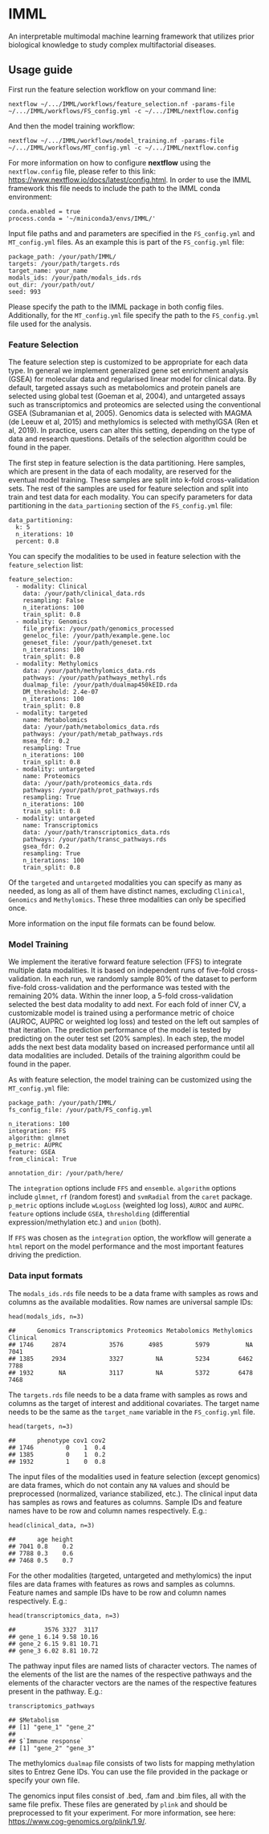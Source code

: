 # IMML

An interpretable multimodal machine learning framework that utilizes
prior biological knowledge to study complex multifactorial diseases.

## Usage guide

First run the feature selection workflow on your command line:

    nextflow ~/.../IMML/workflows/feature_selection.nf -params-file ~/.../IMML/workflows/FS_config.yml -c ~/.../IMML/nextflow.config

And then the model training workflow:

    nextflow ~/.../IMML/workflows/model_training.nf -params-file ~/.../IMML/workflows/MT_config.yml -c ~/.../IMML/nextflow.config

For more information on how to configure **nextflow** using the
`nextflow.config` file, please refer to this link:
<https://www.nextflow.io/docs/latest/config.html>. In order to use the
IMML framework this file needs to include the path to the IMML conda
environment:

    conda.enabled = true
    process.conda = '~/miniconda3/envs/IMML/'

Input file paths and and parameters are specified in the `FS_config.yml`
and `MT_config.yml` files. As an example this is part of the
`FS_config.yml` file:

    package_path: /your/path/IMML/
    targets: /your/path/targets.rds
    target_name: your_name
    modals_ids: /your/path/modals_ids.rds
    out_dir: /your/path/out/
    seed: 993

Please specify the path to the IMML package in both config files.
Additionally, for the `MT_config.yml` file specify the path to the
`FS_config.yml` file used for the analysis.

### Feature Selection

The feature selection step is customized to be appropriate for each data
type. In general we implement generalized gene set enrichment analysis
(GSEA) for molecular data and regularised linear model for clinical
data. By default, targeted assays such as metabolomics and protein
panels are selected using global test (Goeman et al, 2004), and
untargeted assays such as transcriptomics and proteomics are selected
using the conventional GSEA (Subramanian et al, 2005). Genomics data is
selected with MAGMA (de Leeuw et al, 2015) and methylomics is selected
with methylGSA (Ren et al, 2019). In practice, users can alter this
setting, depending on the type of data and research questions. Details
of the selection algorithm could be found in the paper.

The first step in feature selection is the data partitioning. Here
samples, which are present in the data of each modality, are reserved
for the eventual model training. These samples are split into k-fold
cross-validation sets. The rest of the samples are used for feature
selection and split into train and test data for each modality. You can
specify parameters for data partitioning in the `data_partioning`
section of the `FS_config.yml` file:

    data_partitioning:
      k: 5
      n_iterations: 10
      percent: 0.8

You can specify the modalities to be used in feature selection with the
`feature_selection` list:

    feature_selection:
      - modality: Clinical
        data: /your/path/clinical_data.rds
        resampling: False
        n_iterations: 100
        train_split: 0.8
      - modality: Genomics
        file_prefix: /your/path/genomics_processed
        geneloc_file: /your/path/example.gene.loc
        geneset_file: /your/path/geneset.txt
        n_iterations: 100
        train_split: 0.8
      - modality: Methylomics
        data: /your/path/methylomics_data.rds
        pathways: /your/path/pathways_methyl.rds
        dualmap_file: /your/path/dualmap450kEID.rda
        DM_threshold: 2.4e-07
        n_iterations: 100
        train_split: 0.8
      - modality: targeted
        name: Metabolomics
        data: /your/path/metabolomics_data.rds
        pathways: /your/path/metab_pathways.rds
        msea_fdr: 0.2
        resampling: True
        n_iterations: 100
        train_split: 0.8
      - modality: untargeted
        name: Proteomics
        data: /your/path/proteomics_data.rds
        pathways: /your/path/prot_pathways.rds
        resampling: True
        n_iterations: 100
        train_split: 0.8
      - modality: untargeted
        name: Transcriptomics
        data: /your/path/transcriptomics_data.rds
        pathways: /your/path/transc_pathways.rds
        gsea_fdr: 0.2
        resampling: True
        n_iterations: 100
        train_split: 0.8

Of the `targeted` and `untargeted` modalities you can specify as many as
needed, as long as all of them have distinct names, excluding
`Clinical`, `Genomics` and `Methylomics`. These three modalities can
only be specified once.

More information on the input file formats can be found below.

### Model Training

We implement the iterative forward feature selection (FFS) to integrate
multiple data modalities. It is based on independent runs of five-fold
cross-validation. In each run, we randomly sample 80% of the dataset to
perform five-fold cross-validation and the performance was tested with
the remaining 20% data. Within the inner loop, a 5-fold cross-validation
selected the best data modality to add next. For each fold of inner CV,
a customizable model is trained using a performance metric of choice
(AUROC, AUPRC or weighted log loss) and tested on the left out samples
of that iteration. The prediction performance of the model is tested by
predicting on the outer test set (20% samples). In each step, the model
adds the next best data modality based on increased performance until
all data modalities are included. Details of the training algorithm
could be found in the paper.

As with feature selection, the model training can be customized using
the `MT_config.yml` file:

    package_path: /your/path/IMML/
    fs_config_file: /your/path/FS_config.yml

    n_iterations: 100
    integration: FFS
    algorithm: glmnet 
    p_metric: AUPRC
    feature: GSEA
    from_clinical: True

    annotation_dir: /your/path/here/

The `integration` options include `FFS` and `ensemble`. `algorithm`
options include `glmnet`, `rf` (random forest) and `svmRadial` from the
`caret` package. `p_metric` options include `wLogLoss` (weighted log
loss), `AUROC` and `AUPRC`. `feature` options include `GSEA`,
`thresholding` (differential expression/methylation etc.) and `union`
(both).

If `FFS` was chosen as the `integration` option, the workflow will
generate a `html` report on the model performance and the most important
features driving the prediction.

### Data input formats

The `modals_ids.rds` file needs to be a data frame with samples as rows
and columns as the available modalities. Row names are universal sample
IDs:

    head(modals_ids, n=3)

    ##      Genomics Transcriptomics Proteomics Metabolomics Methylomics Clinical
    ## 1746     2874            3576       4985         5979          NA     7041
    ## 1385     2934            3327         NA         5234        6462     7788
    ## 1932       NA            3117         NA         5372        6478     7468

The `targets.rds` file needs to be a data frame with samples as rows and
columns as the target of interest and additional covariates. The target
name needs to be the same as the `target_name` variable in the
`FS_config.yml` file.

    head(targets, n=3)

    ##      phenotype cov1 cov2
    ## 1746         0    1  0.4
    ## 1385         0    1  0.2
    ## 1932         1    0  0.8

The input files of the modalities used in feature selection (except
genomics) are data frames, which do not contain any `NA` values and
should be preprocessed (normalized, variance stabilized, etc.). The
clinical input data has samples as rows and features as columns. Sample
IDs and feature names have to be row and column names respectively.
E.g.:

    head(clinical_data, n=3)

    ##      age height
    ## 7041 0.8    0.2
    ## 7788 0.3    0.6
    ## 7468 0.5    0.7

For the other modalities (targeted, untargeted and methylomics) the
input files are data frames with features as rows and samples as
columns. Feature names and sample IDs have to be row and column names
respectively. E.g.:

    head(transcriptomics_data, n=3)

    ##        3576 3327  3117
    ## gene_1 6.14 9.58 10.16
    ## gene_2 6.15 9.81 10.71
    ## gene_3 6.02 8.81 10.72

The pathway input files are named lists of character vectors. The names
of the elements of the list are the names of the respective pathways and
the elements of the character vectors are the names of the respective
features present in the pathway. E.g.:

    transcriptomics_pathways

    ## $Metabolism
    ## [1] "gene_1" "gene_2"
    ## 
    ## $`Immune response`
    ## [1] "gene_2" "gene_3"

The methylomics `dualmap` file consists of two lists for mapping
methylation sites to Entrez Gene IDs. You can use the file provided in
the package or specify your own file.

The genomics input files consist of .bed, .fam and .bim files, all with
the same file prefix. These files are generated by `plink` and should be
preprocessed to fit your experiment. For more information, see here:
<https://www.cog-genomics.org/plink/1.9/>.
